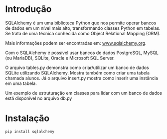 # Introdução

SQLAlchemy é um uma biblioteca Python que nos permite operar bancos de dados em um nível mais alto, transformando classes Python em tabelas. Se trata de uma técnica conhecida como Object Relational Mapping (ORM).

Mais informações podem ser encontradas em: www.sqlalchemy.org.

Com o SQLAlchemy é possível usar bancos de dados PostgreSQL, MySQL (ou MariaDB), SQLite, Oracle e Microsoft SQL Server.

O arquivo tables.py demonstra como criar/utilizar um banco de dados SQLite utilizando SQLAlchemy. Mostra também como criar uma tabela chamada alunos. Já o arquivo insert.py mostra como inserir uma instância em uma tabela.

Um exemplo de estruturação em classes para lidar com um banco de dados está disponível no arquivo db.py

# Instalação 

````
pip install sqlalchemy
````